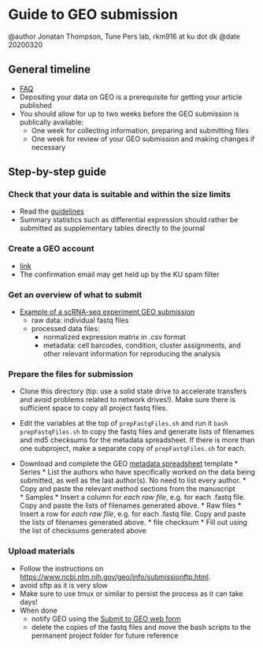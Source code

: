 # Guide to GEO submission
@author Jonatan Thompson, Tune Pers lab, rkm916 at ku dot dk
@date 20200320

## General timeline
* [FAQ](https://www.ncbi.nlm.nih.gov/geo/info/faq.html#whenaccessions)
* Depositing your data on GEO is a prerequisite for getting your article published
* You should allow for up to two weeks before the GEO submission is publically available:
  * One week for collecting information, preparing and submitting files
  * One week for review of your GEO submission and making changes if necessary

## Step-by-step guide 
### Check that your data is suitable and within the size limits
  * Read the [guidelines](https://www.ncbi.nlm.nih.gov/geo/info/seq.html)
  * Summary statistics such as differential expression should rather be submitted as supplementary tables directly to the journal  

### Create a GEO account
  * [link](https://www.ncbi.nlm.nih.gov/account/register/?back_url=/geo/submitter/) 
  * The confirmation email may get held up by the KU spam filter 

### Get an overview of what to submit
  * [Example of a scRNA-seq experiment GEO submission](https://www.ncbi.nlm.nih.gov/geo/query/acc.cgi?acc=GSE130710)
    * raw data: individual fastq files 
    * processed data files: 
       * normalized expression matrix in .csv format
       * metadata: cell barcodes, condition, cluster assignments, and other relevant information for reproducing the analysis

### Prepare the files for submission  
  * Clone this directory (tip: use a solid state drive to accelerate transfers and avoid problems related to network drives!). Make sure there is sufficient space to copy all project fastq files.
  * Edit the variables at the top of `prepFastqFiles.sh` and run it `bash prepFastqFiles.sh` to copy the fastq files and generate lists of filenames and md5 checksums for the metadata spreadsheet. If there is more than one subproject, make a separate copy of `prepFastqFiles.sh` for each.
  
* Download and complete the GEO [metadata spreadsheet](https://www.ncbi.nlm.nih.gov/geo/info/examples/seq_template_v2.1.xls) template
      * Series
        * List the authors who have specifically worked on the data being submitted, as well as the last author(s). No need to list every author.
        * Copy and paste the relevant method sections from the manuscript   
      * Samples
        * Insert a column for *each raw file*, e.g. for each .fastq file. Copy and paste the lists of filenames generated above.
      * Raw files
        * Insert a row for *each raw file*, e.g. for each .fastq file. Copy and paste the lists of filenames generated above.
      * file checksum
        * Fill out using the list of checksums generated above
### Upload materials
  * Follow the instructions on https://www.ncbi.nlm.nih.gov/geo/info/submissionftp.html. 
  * avoid sftp as it is very slow
  * Make sure to use tmux or similar to persist the process as it can take days! 
  * When done 
      * notify GEO using the [Submit to GEO web form](https://submit.ncbi.nlm.nih.gov/geo/submission/)
      * delete the copies of the fastq files and move the bash scripts to the permanent project folder for future reference


